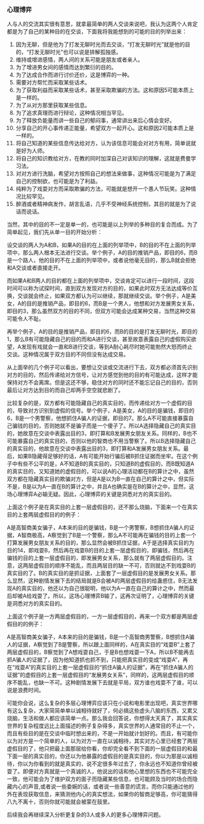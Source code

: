 ﻿### 心理博弈

人与人的交流其实很有意思，就拿最简单的两人交谈来说吧，我认为这两个人肯定都是为了自己的某种目的在交谈，下面我将我能想到的可能的目的列举出来：

1. 因为无聊，但是他为了打发无聊时光而去交谈，“打发无聊时光”就是他的目的，“打发无聊时光”也可以说是排解孤独感。
2. 维持或增进感情，两人间的关系可能是朋友或者亲人。
3. 为了增进男女间的感情而达到繁衍的目的。
4. 为了达成合作而进行讨价还价，这是博弈的一种。
5. 需要对方帮忙而采取某些话术。
6. 为了获取利益而采取某些话术，甚至采取欺骗的方法。这和原因5可能本质上是一样的。
7. 为了从对方那里获取某些信息。
8. 为了追求真理而进行辩论，这种情况相当罕见。
9. 为了释放负能量而讲一些自己的郁闷事，通常讲出来后心情会变好。
10. 分享自己的开心事传递正能量，希望双方一起开心。这和原因2可能本质上是一样的。
11. 将自己知道的某些信息传达给对方，认为该信息可能会对对方有用，简单说就是好为人师。
12. 将自己的知识教给对方，在教的同时加深自己对该知识的理解，这就是费曼学习法。
13. 对对方进行洗脑，希望对方按照自己的想法来做事，这种情况可能是为了满足自己的控制欲，也可能是为了利益。
14. 纯粹为了戏耍对方而采取欺骗的方法，可能就是想开一个愚人节玩笑。这种情况比较罕见。
15. 醉酒或者精神病发作，胡言乱语，几乎不受神经系统控制，其目的就是为了说话而说话。

当然，其中的目的不一定是单一的，也可能是以上列举的多种目的复合而成。为了简单起见，我们先从单一目的开始分析：

设交谈的两人为A和B，如果A的目的在上面的列举项中，B的目的不在上面的列举项中，那么两人根本无法进行交谈。举个例子，A的目的推销产品，即目的6，而B是一个路人，他的目的不在上面的列举项中，或者说他毫无目的，那么B就会拒绝和A交谈或者直接走开。

而如果A和B两人的目的都在上面的列举项中，交谈肯定可以进行一段时间，这段时间可以称为试探时间，直到双方发现对方的目的，如果此时双方无法达成等价互换，交谈就会终止，如果双方都认为可以继续，那就继续交谈。举个例子，A是美女，A的目的是推销产品，即目的6，而B是一个男人，他想和对方发展男女关系，即目的3，那么虽然双方的目的不同，但双方可能会达成某种交易，当然这种交易可能令人不耻。

再举个例子，A的目的是推销产品，即目的6，而B的目的是打发无聊时光，即目的1，那么B有可能隐藏自己的目的而和A进行交谈，甚至故意表露自己的虚假购买欲望，A发现有戏就会一直和B进行交谈，等到A耐心耗尽时她可能勃然大怒而终止交谈。这种情况属于双方目的不同但没有达成交易。

从上面举的几个例子可以看出，要想让交谈或交流进行下去，双方都必须首先识别对方的目的，然后传递给对方信号，让对方感觉到他的目的有可能达成，这样才能保持对方不会离席。但是这还不够，稳住对方的同时还不能忘记自己的目的，否则最后让对方达到目的而自己却两手空空就悲剧了。

比较复杂的是，双方都有可能隐藏自己的真实目的，而传递给对方一个虚假的目的，导致对方识别到虚假的信号。举个例子，A是美女，A的目的是骗钱，即目的6，B是一个男警察，他想抓住A骗人的证据，即目的7。那么A不可能直接暴露自己骗钱的目的，否则她就不是骗子而是一个傻子了。所以A选择隐藏自己的真实目的，她故意在交谈中表露出目的3，即打算和B发展男女朋友关系。同样的，B也不可能暴露自己的真实目的，否则以他的智商也不用当警察了。所以B选择隐藏自己的真实目的，他故意在交谈中表露出目的3，即打算和A发展男女朋友关系。最后，如果B隐藏得足够好的话，A有可能开始行骗后被B抓住证据而坐牢。在这个例子中有些不公平的是，A不知道B的真实目的，只知道B的虚假目的，而B既知道A的真实目的，又知道她的虚假目的，可以说A的心理活动都在B的算计之中，虽然双方都在隐藏真实目的欺骗对方，但是A是以为B一直在自己的算计之中，但实际不是，B是以为A一直在B的算计之中，并且A也确实是在B的算计之中，显然，这场心理博弈A必输无疑。因此，心理博弈的关键是洞悉对方的真实目的。

上面这个例子是在真实目的上套一层虚假目的，还不那么烧脑，下面来一个在真实目的上套两层虚假目的的例子：

A是高智商美女骗子，A本来的目的是骗钱，B是一个男警察，B想抓住A骗人的证据，A智商极高，A察觉到了B是一个警察，那么A不可能再在骗钱的目的上套一个打算发展男女朋友关系的目的，那么显然会被B抓住证据，A于是选择真实目的为目的14，即戏耍B，然后再在戏耍B的目的上套一层虚假目的，即骗钱，然后再在骗钱的目的上套一层虚假目的，即发展男女关系，那么就有了两层虚假目的。注意，这两层虚假目的顺序不能乱，而且两层目的缺一不可，否则就达不到戏耍B的真实目的了。B的真实目的是抓证据，上面套了一层虚假目的是发展男女关系。那么显然，这种剧情发展下去的结局就是B会被A的两层虚假目的给蛊惑住，B无法发现A的真实目的，他还以为自己很聪明，他以为A一直在自己的算计之中，然而最后却被A给戏耍了。所以，这场心理博弈B输了，这再次证明了，心理博弈的关键是洞悉对方的真实目的。

上面这个例子是一方两层虚假目的，一方一层虚假目的，再来一个双方都是两层虚假目的的例子：

A是高智商美女骗子，A本来的目的是骗钱，B是一个高智商男警察，B想抓住A骗人的证据，A察觉到了B是警察，所以跟上面同样的，A在真实目的“戏耍B”上套了两层虚假目的，B察觉到了A想戏耍自己，于是B也想戏耍一下A，所以B不能再去抓A骗人的证据了，因为他知道抓也抓不到，只能把真实目的变成“戏耍A”，再在“戏耍A”的真实目的上套一层虚假目的“抓住A骗人的证据”，再在“抓住A骗人的证据”的虚假目的上套一层虚假目的“发展男女关系”，同样的，这两层虚假目的顺序不能乱，也缺一不可。这种剧情发展下去就是平局，双方谁也戏耍不了谁，可以说是浪费时间。

可能你会说，这么复杂的多层心理博弈应该只在小说和电影里出现吧，真实世界哪有这么复杂，大家简简单单以诚相待就好了，何必搞这些虚头八脑的东西，又累又烧脑，生活和做人都应该简单一点。那么我会回答说，你想得太天真了，其实真实世界的复杂程度远比上面描述的例子复杂得多，真实世界的人通常目的不止一个，而且有些目的是在交谈中临时想出来的，不是一开始就计划好的。而且，有可能你以为对方是一个简单的人，以为对方一直在以诚相待，其实对方心里已经套了两层虚假目的了，他只把最上面那层给你看，你却完全看不到下面的一层虚假目的和最下面一层的真实目的，你还以为他暴露的虚假目的是真实目的，你以为那是以诚相待，你以为你看到的就是真实的，说不定很多年过去了，你永远也不知道你曾经被耍了。即便对方真就是一个真诚的人，他说出的话和他心里想的东西也不可能完全一致，他可能会为了维护双方的面子而隐藏某些信息，也可能顾及当时的场合而隐藏内心的声音,或者说一些委婉的话，或者说一些善意的谎言。而你只能通过他的外在表现获取信息，来猜测他内心的真实想法，如果你的智商足够高，你可能猜得八九不离十，否则你就可能就会被蒙在鼓里。

后续我会再继续深入分析更复杂的3人或多人的更多心理博弈问题。

